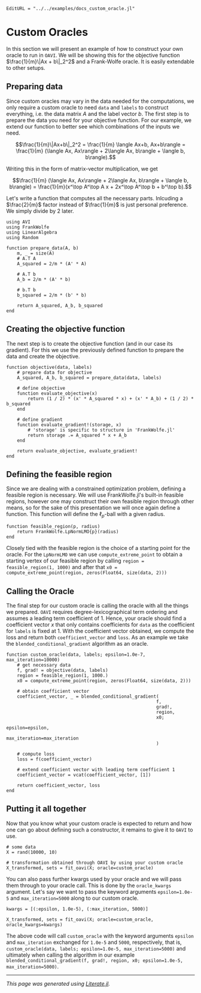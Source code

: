 ```@meta
EditURL = "../../examples/docs_custom_oracle.jl"
```

# Custom Oracles
In this section we will present an example of how to construct your own oracle to run in $\texttt{OAVI}$. We will be showing this for the objective function $\frac{1}{m}\|Ax + b\|_2^2$ and a Frank-Wolfe oracle. It is easily extendable to other setups.

## Preparing data
Since custom oracles may vary in the data needed for the computations, we only require a custom oracle to need `data` and `labels` to construct everything, i.e. the data matrix $A$ and the label vector $b$. The first step is to prepare the data you need for your objective function. For our example, we extend our function to better see which combinations of the inputs we need.
```math
\frac{1}{m}\|Ax+b\|_2^2 = \frac{1}{m} \langle Ax+b, Ax+b\rangle = \frac{1}{m} (\langle Ax, Ax\rangle + 2\langle Ax, b\rangle + \langle b, b\rangle).
```
Writing this in the form of matrix-vector multiplication, we get
```math
\frac{1}{m} (\langle Ax, Ax\rangle + 2\langle Ax, b\rangle + \langle b, b\rangle) = \frac{1}{m}(x^\top A^\top A x + 2x^\top A^\top b + b^\top b).
```
Let's write a function that computes all the necessary parts. Inlcuding a $\frac{2}{m}$ factor instead of $\frac{1}{m}$ is just personal preference. We simply divide by $2$ later.

````@example docs_custom_oracle
using AVI
using FrankWolfe
using LinearAlgebra
using Random

function prepare_data(A, b)
    m, _ = size(A)
    # A.T A
    A_squared = 2/m * (A' * A)

    # A.T b
    A_b = 2/m * (A' * b)

    # b.T b
    b_squared = 2/m * (b' * b)

    return A_squared, A_b, b_squared
end
````

## Creating the objective function
The next step is to create the objective function (and in our case its gradient). For this we use the previously defined function to prepare the data and create the objective.

````@example docs_custom_oracle
function objective(data, labels)
    # prepare data for objective
    A_squared, A_b, b_squared = prepare_data(data, labels)

    # define objective
    function evaluate_objective(x)
        return (1 / 2) * (x' * A_squared * x) + (x' * A_b) + (1 / 2) * b_squared
    end

    # define gradient
    function evaluate_gradient!(storage, x)
        # 'storage' is specific to structure in 'FrankWolfe.jl'
        return storage .= A_squared * x + A_b
    end

    return evaluate_objective, evaluate_gradient!
end
````

## Defining the feasible region
Since we are dealing with a constrained optimization problem, defining a feasible region is necessary. We will use FrankWolfe.jl's built-in feasible regions, however one may construct their own feasible region through other means, so for the sake of this presentation we will once again define a function. This function will define the $\ell_p$-ball with a given radius.

````@example docs_custom_oracle
function feasible_region(p, radius)
    return FrankWolfe.LpNormLMO{p}(radius)
end
````

Closely tied with the feasible region is the choice of a starting point for the oracle. For the `LpNormLMO` we can use `compute_extreme_point` to obtain a starting vertex of our feasible region by calling `region = feasible_region(1, 1000)` and after that `x0 = compute_extreme_point(region, zeros(Float64, size(data, 2)))`

## Calling the Oracle
The final step for our custom oracle is calling the oracle with all the things we prepared. $\texttt{OAVI}$ requires degree-lexicographical term ordering and assumes a leading term coefficient of $1$. Hence, your oracle should find a coefficient vector $x$ that only contains coefficients for `data` as the coefficient for `labels` is fixed at $1$. With the coefficient vector obtained, we compute the loss and return both `coefficient_vector` and `loss`. As an example we take the `blended_conditional_gradient` algorithm as an oracle.

````@example docs_custom_oracle
function custom_oracle(data, labels; epsilon=1.0e-7, max_iteration=10000)
    # get necessary data
    f, grad! = objective(data, labels)
    region = feasible_region(1, 1000.)
    x0 = compute_extreme_point(region, zeros(Float64, size(data, 2)))

    # obtain coefficient vector
    coefficient_vector, _ = blended_conditional_gradient(
                                                        f,
                                                        grad!,
                                                        region,
                                                        x0;
                                                        epsilon=epsilon,
                                                        max_iteration=max_iteration
                                                        )

    # compute loss
    loss = f(coefficient_vector)

    # extend coefficient vector with leading term coefficient 1
    coefficient_vector = vcat(coefficient_vector, [1])

    return coefficient_vector, loss
end
````

## Putting it all together
Now that you know what your custom oracle is expected to return and how one can go about defining such a constructor, it remains to give it to $\texttt{OAVI}$ to use.

````@example docs_custom_oracle
# some data
X = rand(10000, 10)

# transformation obtained through OAVI by using your custom oracle
X_transformed, sets = fit_oavi(X; oracle=custom_oracle)
````

You can also pass further kwargs used by your oracle and we will pass them through to your oracle call. This is done by the `oracle_kwargs` argument. Let's say we want to pass the keyword arguments `epsilon=1.0e-5` and `max_iteration=5000` along to our custom oracle.

````@example docs_custom_oracle
kwargs = [(:epsilon, 1.0e-5), (:max_iteration, 5000)]

X_transformed, sets = fit_oavi(X; oracle=custom_oracle, oracle_kwargs=kwargs)
````

The above code will call `custom_oracle` with the keyword arguments `epsilon` and `max_iteration` exchanged for `1.0e-5` and `5000`, respectively, that is, `custom_oracle(data, labels; epsilon=1.0e-5, max_iteration=5000)` and ultimately when calling the algorithm in our example `blended_conditional_gradient(f, grad!, region, x0; epsilon=1.0e-5, max_iteration=5000)`.

---

*This page was generated using [Literate.jl](https://github.com/fredrikekre/Literate.jl).*

